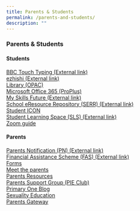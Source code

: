 ```yaml
---
title: Parents & Students
permalink: /parents-and-students/
description: ""
---
```

### **Parents & Students**
#### **Students**
[BBC Touch Typing (External link)](https://www.bbc.co.uk/bitesize/topics/zf2f9j6/articles/z3c6tfr)<br>
[ezhishi (External link)](https://www.ezhishi.net/CKPSebook2022)<br>
[Library (OPAC)](/parents-and-students/student/library/)<br>
[Microsoft Office 365 (ProPlus)](/parents-and-students/student/microsoft-office/)<br>
[My Skills Future (External link)](https://www.myskillsfuture.gov.sg/content/student/en/primary.html)<br>
[School eResource Repository (SERR) (External link)](https://schoolibrary.moe.edu.sg/eresourcespri/cgi-bin/spydus.exe/MSGTRN/WPAC/HOME)<br>
[Student ICON](/parents-and-students/student/student-icon/)<br>
[Student Learning Space (SLS) (External link)](https://vle.learning.moe.edu.sg/login)<br>
[Zoom guide](/parents-and-students/student/zoom-for-student/)

#### **Parents**
[Parents Notification (PN) (External link)](https://drive.google.com/drive/folders/1Wr26Swb6J_sVGBmBKT-cjJ614ojCijTO)<br> 
[Financial Assistance Scheme (FAS) (External link)](https://www.moe.gov.sg/financial-matters/financial-assistance)<br>
[Forms](/parents-and-students/parents/forms/)<br>
[Meet the parents](/parents-and-students/parents/mtp/)<br>
[Parents Resources](/parents-and-students/parents/parents-resources/)<br>
[Parents Support Group (PIE Club)](/parents-and-students/parents/pie-club/)<br>
[Primary One Blog](https://go.gov.sg/p12023orientation)<br>
[Sexuality Education](/our-experiences/Curriculum/MOESE/)<br>
[Parents Gateway](/parents-and-students/Parents/PG/)